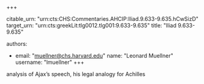 +++


citable_urn: "urn:cts:CHS:Commentaries.AHCIP:Iliad.9.633-9.635.hCwSizD"
target_urn: "urn:cts:greekLit:tlg0012.tlg001:9.633-9.635"
title: "Iliad 9.633-9.635"

authors:
- email: "muellner@chs.harvard.edu"
  name: "Leonard Muellner"
  username: "lmuellner"
+++

<p>analysis of Ajax’s speech, his legal analogy for Achilles</p>
